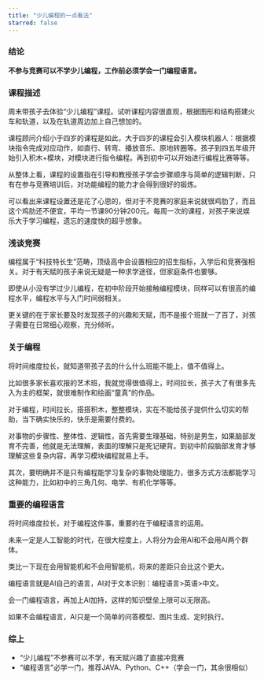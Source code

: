 ```yaml
---
title: "少儿编程的一点看法"
starred: false
---
```

### **结论**

**不参与竞赛可以不学少儿编程，工作前必须学会一门编程语言。**

### 课程描述


周末带孩子去体验“少儿编程”课程。试听课程内容很直观，根据图形和结构搭建火车和轨道，以及在轨道周边加上自己想加的。

课程顾问介绍小于四岁的课程是如此，大于四岁的课程会引入模块机器人：根据模块指令完成对应动作，如直行、转弯、播放音乐、原地转圈等。孩子到四五年级开始引入积木+模块，对模块进行指令编程。再到初中可以开始进行编程比赛等等。

从整体上看，课程的设置指在引导和教授孩子学会步骤顺序与简单的逻辑判断，只有在参与竞赛培训后，对功能编程的能力才会得到很好的锻炼。

可以看出来课程设置还是花了心思的，但对于不竞赛的家庭来说就很鸡肋了，而且这个鸡肋还不便宜，平均一节课90分钟200元。每周一次的课程，对孩子来说娱乐大于学习编程，遗忘的速度快的超乎想象。

### 浅谈竞赛

编程属于“科技特长生”范畴，顶级高中会设置相应的招生指标，入学后和竞赛强相关。对于有天赋的孩子来说无疑是一种求学途径，但家庭条件也要够。

即使从小没有学过少儿编程，在初中阶段开始接触编程模块，同样可以有很高的编程水平，编程水平与入门时间弱相关。

更关键的在于家长要及时发现孩子的兴趣和天赋，而不是报个班就一了百了，对孩子需要在日常细心观察，充分倾听。

### 关于编程

将时间维度拉长，就知道带孩子去的什么什么班能不能上，值不值得上。

比如很多家长喜欢报的艺术班，我就觉得很值得上，时间拉长，孩子大了有很多先入为主的框架，就很难制作和绘画“童真”的作品。

对于编程，时间拉长，搭搭积木，整整模块，实在不能给孩子提供什么切实的帮助，当下确实快乐的，快乐是需要付费的。

对事物的步骤性、整体性、逻辑性，首先需要生理基础，特别是男生，如果脑部发育不完善，他就是无法理解，表面的理解只是死记硬背。到初中阶段脑部发育才够理解这些复杂内容，再学习模块编程就易上手。

其次，要明确并不是只有编程能学习复杂的事物处理能力，很多方式方法都能学习这种能力，比如初中的三角几何、电学、有机化学等等。

### 重要的编程语言

将时间维度拉长，对于编程这件事，重要的在于编程语言的运用。

未来一定是人工智能的时代，在很大程度上，人将分为会用AI和不会用AI两个群体。

类比一下现在会用智能机和不会用智能机，将来的差距只会比这个更大。

编程语言就是AI自己的语言，AI对于文本识别：编程语言>英语>中文。

会一门编程语言，再加上AI加持，这样的知识壁垒上限可以无限高。

如果不会编程语言，AI只是一个简单的问答模型、图片生成、定时执行。

### 综上

- “少儿编程”不参赛可以不学，有天赋兴趣了直接冲竞赛
- “编程语言”必学一门，推荐JAVA、Python、C++（学会一门，其余很相似）
